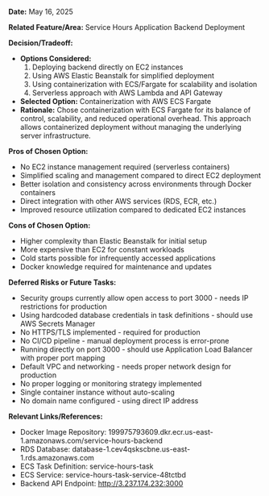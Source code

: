 **Date:** May 16, 2025

**Related Feature/Area:** Service Hours Application Backend Deployment

**Decision/Tradeoff:**

- **Options Considered:**
    1. Deploying backend directly on EC2 instances
    2. Using AWS Elastic Beanstalk for simplified deployment
    3. Using containerization with ECS/Fargate for scalability and isolation
    4. Serverless approach with AWS Lambda and API Gateway
- **Selected Option:** Containerization with AWS ECS Fargate
- **Rationale:** Chose containerization with ECS Fargate for its balance of control, scalability, and reduced operational overhead. This approach allows containerized deployment without managing the underlying server infrastructure.

**Pros of Chosen Option:**

- No EC2 instance management required (serverless containers)
- Simplified scaling and management compared to direct EC2 deployment
- Better isolation and consistency across environments through Docker containers
- Direct integration with other AWS services (RDS, ECR, etc.)
- Improved resource utilization compared to dedicated EC2 instances

**Cons of Chosen Option:**

- Higher complexity than Elastic Beanstalk for initial setup
- More expensive than EC2 for constant workloads
- Cold starts possible for infrequently accessed applications
- Docker knowledge required for maintenance and updates

**Deferred Risks or Future Tasks:**

- Security groups currently allow open access to port 3000 - needs IP restrictions for production
- Using hardcoded database credentials in task definitions - should use AWS Secrets Manager
- No HTTPS/TLS implemented - required for production
- No CI/CD pipeline - manual deployment process is error-prone
- Running directly on port 3000 - should use Application Load Balancer with proper port mapping
- Default VPC and networking - needs proper network design for production
- No proper logging or monitoring strategy implemented
- Single container instance without auto-scaling
- No domain name configured - using direct IP address

**Relevant Links/References:**

- Docker Image Repository: 199975793609.dkr.ecr.us-east-1.amazonaws.com/service-hours-backend
- RDS Database: database-1.cev4qskscbne.us-east-1.rds.amazonaws.com
- ECS Task Definition: service-hours-task
- ECS Service: service-hours-task-service-48tctbd
- Backend API Endpoint: http://3.237.174.232:3000
